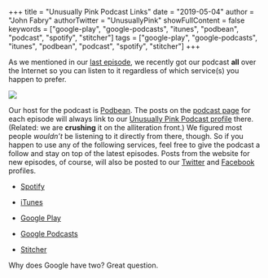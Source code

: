 +++
title = "Unusually Pink Podcast Links"
date = "2019-05-04"
author = "John Fabry"
authorTwitter = "UnusuallyPink"
showFullContent = false
keywords = ["google-play", "google-podcasts", "itunes", "podbean", "podcast", "spotify", "stitcher"]
tags = ["google-play", "google-podcasts", "itunes", "podbean", "podcast", "spotify", "stitcher"]
+++

As we mentioned in our [last episode](https://www.unusually.pink/podcast/episode-3-jams-amp-japan), we recently got our podcast **all** over the Internet so you can listen to it regardless of which service(s) you happen to prefer.

![](images/UnusuallyPinkPodcastLinks_up_everywhere.png)

Our host for the podcast is [Podbean](https://www.podbean.com/). The posts on the [podcast page](https://www.unusually.pink/podcast) for each episode will always link to our [Unusually Pink Podcast profile](https://unusuallypinkpodcast.podbean.com/) there. (Related: we are **crushing** it on the alliteration front.) We figured most people _wouldn’t_ be listening to it directly from there, though. So if you happen to use any of the following services, feel free to give the podcast a follow and stay on top of the latest episodes. Posts from the website for new episodes, of course, will also be posted to our [Twitter](https://twitter.com/unusuallypink) and [Facebook](https://www.facebook.com/unusuallypinkpodcast) profiles.

- [Spotify](https://open.spotify.com/show/2rij9eIk5D6GkgdxfcEIVo)
    
- [iTunes](https://podcasts.apple.com/us/podcast/the-unusually-pink-podcast/id1461474071)
    
- [Google Play](https://play.google.com/music/listen?u=0#/ps/I7by7y7faj6e6dj3kgqkbiaw7ia)
    
- [Google Podcasts](https://www.google.com/podcasts?feed=aHR0cHM6Ly9mZWVkLnBvZGJlYW4uY29tL3VudXN1YWxseXBpbmtwb2RjYXN0L2ZlZWQueG1s&authuser=0)
    
- [Stitcher](https://www.stitcher.com/podcast/unusually-pink-podcast)
    

Why does Google have two? Great question.
